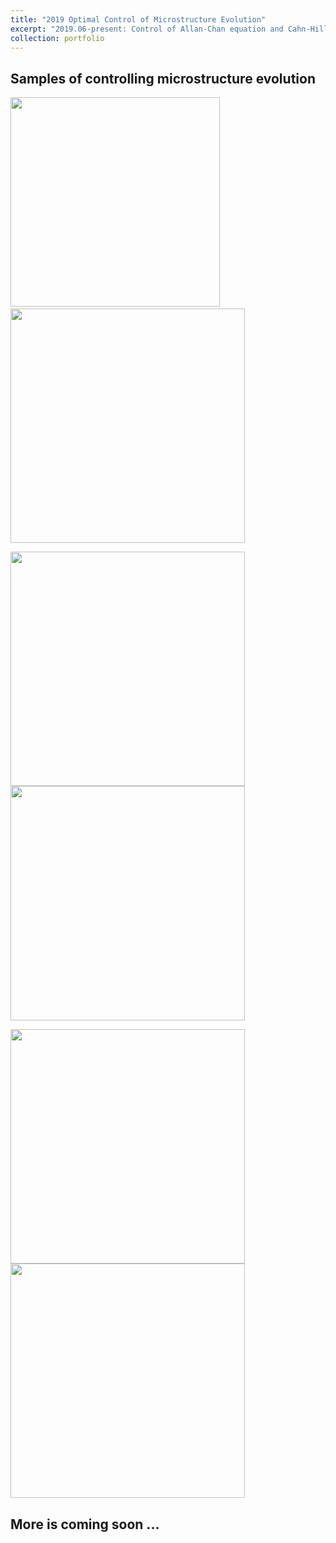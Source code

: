 ```yaml
---
title: "2019 Optimal Control of Microstructure Evolution"
excerpt: "2019.06-present: Control of Allan-Chan equation and Cahn-Hilliard equation"
collection: portfolio
---
```


## Samples of controlling microstructure evolution

​     <img src="https://maozirui.github.io/images/control1.gif" width="335"/><img src="https://maozirui.github.io/images/control2.gif" width="375"/>         

<img src="https://maozirui.github.io/images/control3.gif" width="375"/><img src="https://maozirui.github.io/images/control4.gif" width="375"/>

<img src="https://maozirui.github.io/images/control5.gif" width="375"/><img src="https://maozirui.github.io/images/control6.gif" width="375"/>





## More is coming soon ...  



